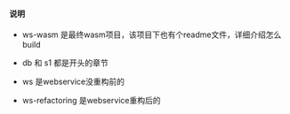 ####  说明

- ws-wasm 是最终wasm项目，该项目下也有个readme文件，详细介绍怎么build

- db 和 s1 都是开头的章节

- ws 是webservice没重构前的

- ws-refactoring 是webservice重构后的